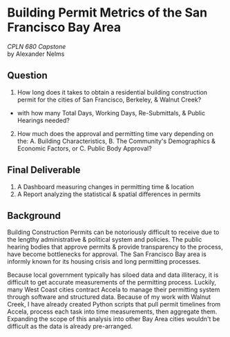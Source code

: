 # Building Permit Metrics of the San Francisco Bay Area 
*CPLN 680 Capstone* <br>by Alexander Nelms

## Question
1. How long does it takes to obtain a residential building construction permit for the cities of San Francisco, Berkeley, & Walnut Creek?
* with how many Total Days, Working Days, Re-Submittals, & Public Hearings needed?

2. How much does the approval and permitting time vary depending on the:
  A. Building Characteristics,
  B. The Community's Demographics & Economic Factors, or
  C. Public Body Approval?

## Final Deliverable
1. A Dashboard measuring changes in permitting time & location
2. A Report analyzing the statistical & spatial differences in permits

## Background
Building Construction Permits can be notoriously difficult to receive due to the lengthy administrative & political system and policies. The public hearing bodies that approve permits & provide transparency to the process, have become bottlenecks for approval. The San Francisco Bay area is informly known for its housing crisis and long permitting processes.

Because local government typically has siloed data and data illiteracy, it is difficult to get accurate measurements of the permitting process. Luckily, many West Coast cities contract Accela to manage their permitting system through software and structured data. Because of my work with Walnut Creek, I have already created Python scripts that pull permit timelines from Accela, process each task into time measurements, then aggregate them. Expanding the scope of this analysis into other Bay Area cities wouldn't be difficult as the data is already pre-arranged.
